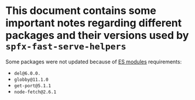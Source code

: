 # This document contains some important notes regarding different packages and their versions used by `spfx-fast-serve-helpers`

Some packages were not updated because of [ES modules](https://gist.github.com/sindresorhus/a39789f98801d908bbc7ff3ecc99d99c) requirements:

- `del@6.0.0.`
- `globby@11.1.0`
- `get-port@5.1.1`
- `node-fetch@2.6.1`
